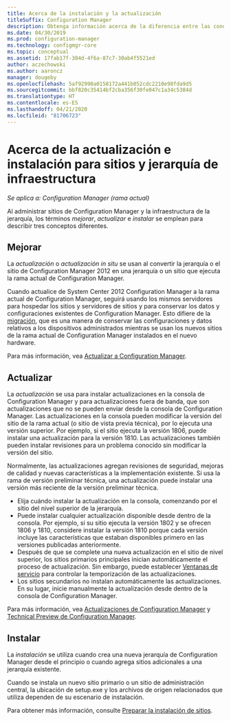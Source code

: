 ```yaml
---
title: Acerca de la instalación y la actualización
titleSuffix: Configuration Manager
description: Obtenga información acerca de la diferencia entre las condiciones de instalación, actualización al administrar la infraestructura de Configuration Manager.
ms.date: 04/30/2019
ms.prod: configuration-manager
ms.technology: configmgr-core
ms.topic: conceptual
ms.assetid: 17fab17f-304d-4f6a-87c7-30ab4f5521ed
author: aczechowski
ms.author: aaroncz
manager: dougeby
ms.openlocfilehash: 5af92990a0158172a441b052cdc2210e98fda9d5
ms.sourcegitcommit: bbf820c35414bf2cba356f30fe047c1a34c5384d
ms.translationtype: HT
ms.contentlocale: es-ES
ms.lasthandoff: 04/21/2020
ms.locfileid: "81706723"
---
```

# <a name="about-upgrade-update-and-install-for-site-and-hierarchy-infrastructure"></a>Acerca de la actualización e instalación para sitios y jerarquía de infraestructura

*Se aplica a: Configuration Manager (rama actual)*

Al administrar sitios de Configuration Manager y la infraestructura de la jerarquía, los términos *mejorar*, *actualizar* e *instalar* se emplean para describir tres conceptos diferentes.

## <a name="upgrade"></a>Mejorar

La *actualización* o *actualización in situ* se usan al convertir la jerarquía o el sitio de Configuration Manager 2012 en una jerarquía o un sitio que ejecuta la rama actual de Configuration Manager.

Cuando actualice de System Center 2012 Configuration Manager a la rama actual de Configuration Manager, seguirá usando los mismos servidores para hospedar los sitios y servidores de sitios y para conservar los datos y configuraciones existentes de Configuration Manager.  Esto difiere de la [migración](../migration/migrate-data-between-hierarchies.md), que es una manera de conservar las configuraciones y datos relativos a los dispositivos administrados mientras se usan los nuevos sitios de la rama actual de Configuration Manager instalados en el nuevo hardware.

Para más información, vea [Actualizar a Configuration Manager](../servers/deploy/install/upgrade-to-configuration-manager.md).



## <a name="update"></a>Actualizar
La *actualización* se usa para instalar actualizaciones en la consola de Configuration Manager y para actualizaciones fuera de banda, que son actualizaciones que no se pueden enviar desde la consola de Configuration Manager. Las actualizaciones en la consola pueden modificar la versión del sitio de la rama actual (o sitio de vista previa técnica), por lo ejecuta una versión superior. Por ejemplo, si el sitio ejecuta la versión 1806, puede instalar una actualización para la versión 1810. Las actualizaciones también pueden instalar revisiones para un problema conocido sin modificar la versión del sitio.      

Normalmente, las actualizaciones agregan revisiones de seguridad, mejoras de calidad y nuevas características a la implementación existente. Si usa la rama de versión preliminar técnica, una actualización puede instalar una versión más reciente de la versión preliminar técnica.
- Elija cuándo instalar la actualización en la consola, comenzando por el sitio del nivel superior de la jerarquía.
- Puede instalar cualquier actualización disponible desde dentro de la consola. Por ejemplo, si su sitio ejecuta la versión 1802 y se ofrecen 1806 y 1810, considere instalar la versión 1810 porque cada versión incluye las características que estaban disponibles primero en las versiones publicadas anteriormente.
- Después de que se complete una nueva actualización en el sitio de nivel superior, los sitios primarios principales inician automáticamente el proceso de actualización. Sin embargo, puede establecer [Ventanas de servicio](../servers/manage/service-windows.md) para controlar la temporización de las actualizaciones.
- Los sitios secundarios no instalan automáticamente las actualizaciones. En su lugar, inicie manualmente la actualización desde dentro de la consola de Configuration Manager.

Para más información, vea [Actualizaciones de Configuration Manager](../servers/manage/updates.md) y [Technical Preview de Configuration Manager](../get-started/technical-preview.md).



## <a name="install"></a>Instalar
La *instalación* se utiliza cuando crea una nueva jerarquía de Configuration Manager desde el principio o cuando agrega sitios adicionales a una jerarquía existente.  

Cuando se instala un nuevo sitio primario o un sitio de administración central, la ubicación de setup.exe y los archivos de origen relacionados que utiliza dependen de su escenario de instalación.

Para obtener más información, consulte [Preparar la instalación de sitios](../servers/deploy/install/prepare-to-install-sites.md).
